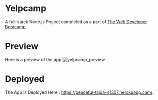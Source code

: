 # Yelpcamp

A full-stack Node.js Project completed as a part of [The Web Developer Bootcamp](https://www.udemy.com/the-web-developer-bootcamp/) 

# Preview

Here is a preview of the app
![yelpcamp_preview](https://user-images.githubusercontent.com/35371775/44225584-8fde7300-a1ab-11e8-9294-940f3bcaedba.PNG)

# Deployed 

The App is Deployed Here : <https://peaceful-taiga-41307.herokuapp.com/>.




